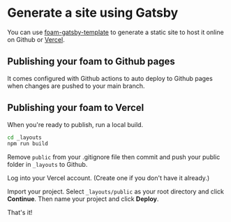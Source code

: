 # Generate a site using Gatsby

You can use [foam-gatsby-template](https://github.com/mathieudutour/foam-gatsby-template) to generate a static site to host it online on Github or [Vercel](https://vercel.com).

## Publishing your foam to Github pages
It comes configured with Github actions to auto deploy to Github pages when changes are pushed to your main branch.

## Publishing your foam to Vercel

When you're ready to publish, run a local build.
```bash
cd _layouts
npm run build
```

Remove `public` from your .gitignore file then commit and push your public folder in `_layouts` to Github.

Log into your Vercel account. (Create one if you don't have it already.)

Import your project. Select `_layouts/public` as your root directory and click **Continue**. Then name your project and click **Deploy**.

That's it!




